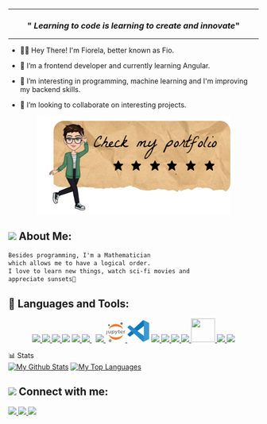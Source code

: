 <!--a href="#"><img width="100%" height="175px" src="https://firebasestorage.googleapis.com/v0/b/helppetsprueba2.appspot.com/o/imgPosts%2Fundraw_voice_interface_eckp.svg?alt=media&token=b18eb55e-9bdf-4932-ae37-20c40c0dc7f5"/></a-->
    
<!--<h2 align="center">Hey There! <img src="https://raw.githubusercontent.com/MartinHeinz/MartinHeinz/master/wave.gif" width="30px">, I'm Fiorela, better known as Fio👩‍💻</h2>-->

<hr>
<!-- MAIN PHRASE SECTION -->
<span>
  <span>
    <h3 align="center">"<em>
Learning to code is learning to create and innovate</em>"
    </h3>
</span>
<hr>

<span align="left">
  
- 👋🏻 Hey There! I'm Fiorela, better known as Fio.

- 🌱 I’m a frontend developer and currently learning Angular.
  
- 👀 I’m interesting in programming, machine learning and I'm improving my backend skills.

- 🔭 I’m looking to collaborate on interesting projects.
</span>
  
<div align="center">
  
<a href="https://fio-azahuanche.netlify.app/" target="_blank">
    <img align="center" title='Mi Portafolio' src="./img/banner3.png" alt="Fio Azahuanche Portafolio" height="200" width="390" />
</a>

</div>

## <img src="https://raw.githubusercontent.com/MartinHeinz/MartinHeinz/master/wave.gif" width="30"> About Me: 

<span align="left">
 
```
Besides programming, I'm a Mathematician 
which allows me to have a logical order.
I love to learn new things, watch sci-fi movies and 
appreciate sunsets🌅
```
</span>
  
## 🚀 Languages and Tools:

<p align="center"> 
    <a href="https://developer.mozilla.org/en-US/docs/Web/JavaScript" target="_blank"> <img src="https://img.icons8.com/color/48/000000/javascript.png"/> </a> 
    <a href="https://www.w3.org/html/" target="_blank"> <img src="https://img.icons8.com/color/48/000000/html-5.png"/> </a> 
    <a href="https://www.w3schools.com/css/" target="_blank"> <img src="https://img.icons8.com/color/48/000000/css3.png"/> </a>
    <a href="https://www.typescriptlang.org/" target="_blank"> <img src="https://img.icons8.com/color/48/000000/typescript.png"/></a>
    <a href="https://angular.io/" target="_blank"> <img src="https://img.icons8.com/color/48/000000/angularjs.png"/> </a>
  <a style="padding-right:8px;" href="https://nodejs.org" target="_blank"> <img src="https://img.icons8.com/color/48/000000/nodejs.png"/> </a> 
    <a href="https://firebase.google.com/" target="_blank"> <img src="https://img.icons8.com/color/48/000000/firebase.png"/> </a> 
    <a href="https://jupyter.org/" target="_blank"> <img src="https://github.com/devicons/devicon/blob/master/icons/jupyter/jupyter-original-wordmark.svg" alt="jupyter" width="40" height="40"/> </a>
     <a href="https://vscode.dev/" target="_blank"> <img src="https://github.com/devicons/devicon/blob/master/icons/vscode/vscode-original.svg" width="45" height="45"/></a>
    <a href="https://www.figma.com/" target="_blank"> <img src="https://img.icons8.com/office/45/000000/figma.png"/> </a>
    <a href="https://git-scm.com/" target="_blank"> <img src="https://img.icons8.com/color/48/000000/git.png"/> </a>
  <a href="https://www.python.org" target="_blank"> <img src="https://img.icons8.com/color/48/000000/python.png"/> </a>
    <a href="https://www.mathworks.com/?s_tid=gn_logo" target="_blank"> <img src="https://img.icons8.com/fluency/48/000000/matlab.png"/> </a>
  <a href="https://www.overleaf.com/" target="_blank"> <img src="https://images.ctfassets.net/nrgyaltdicpt/6qSXAo1CYEeBn5RkKLOR64/19c74bfb9a32772e353ff25c6f0070f5/ologo_square_colour_light_bg.png" width="48" height="48"/> </a>
    <a href="https://isocpp.org/" target="_blank"> <img src="https://img.icons8.com/color/48/000000/c-plus-plus-logo.png"/> </a>
    <a href="https://www.java.com" target="_blank"> <img src="https://img.icons8.com/color/48/000000/java-coffee-cup-logo.png"/> </a>
     
     
</p

## 📊 Stats
  <br/>
    <a href="https://github.com/fio-azahuanche/github-readme-stats"><img alt="My Github Stats" src="https://github-readme-stats.vercel.app/api?username=fio-azahuanche&show_icons=true&count_private=true&theme=react&hide_border=true&bg_color=0D1117" /></a>
  <a href="https://github.com/fio-azahuanche/github-readme-stats"><img alt="My Top Languages" src="https://github-readme-stats.vercel.app/api/top-langs/?username=fio-azahuanche&langs_count=8&count_private=true&layout=compact&theme=react&hide_border=true&bg_color=0D1117" /></a>
<br/>

## <img src="https://media.giphy.com/media/TAI7m9rn3J6eeUn9Q2/giphy.gif" width="30"> Connect with me:

<p align="center">

<a href = "https://www.linkedin.com/in/fiorela-azahuanche/"> <img src="https://img.icons8.com/fluent/48/000000/linkedin.png"/> </a>
<a href = "https://www.instagram.com/fioreventually/"> <img src="https://img.icons8.com/fluent/48/000000/instagram-new.png"/> </a>
<a href = "mailto:fazahuanchef@gmail.com"> <img src="https://img.icons8.com/color/48/000000/gmail-new.png"/> </a>

</p>

<!---
fio-azahuanche/fio-azahuanche is a ✨ special ✨ repository because its `README.md` (this file) appears on your GitHub profile.
You can click the Preview link to take a look at your changes.
--->
